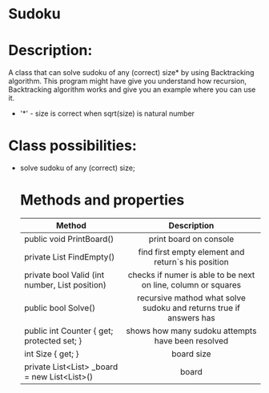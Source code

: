 # Sudoku
# Description:
A class that can solve sudoku of any (correct) size* by using Backtracking algorithm. This program might have give you understand how recursion, Backtracking algorithm
works and give you an example where you can use it.
 -    '*' - size is correct when sqrt(size) is natural number
# Class possibilities:
- solve sudoku of any (correct) size;
  # Methods and properties
  |  Method | Description |
  |---------|:-----------:|
  | public void PrintBoard() | print board on console |
  |  private List<int> FindEmpty() | find first empty element and return`s his position|
  | private bool Valid (int number, List<int> position)| checks if numer is able to be next on line, column or squares |
  | public bool Solve() | recursive mathod what solve sudoku and returns true if answers has|
  | public int Counter { get; protected set; }|shows how many sudoku attempts have been resolved|
  | int Size { get;  } | board size |
  | private List<List<int>> _board = new List<List<int>>() | board |
